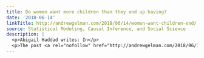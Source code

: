 ```yaml
---
title: Do women want more children than they end up having?
date: '2018-06-14'
linkTitle: http://andrewgelman.com/2018/06/14/women-want-children-end/
source: Statistical Modeling, Causal Inference, and Social Science
description: |
  <p>Abigail Haddad writes: In</p>
  <p>The post <a rel="nofollow" href="http://andrewgelman.com/2018/06/14/women-want-children-end/">Do women want more children than they end up having?</a> appeared first on <a rel="nofollow" href="http://andrewgelman.com">Statistical Modeling, Causal Inference, and Social Science</a>.</p>
---
```

